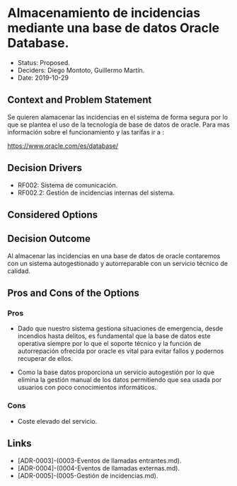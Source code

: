 # Almacenamiento de incidencias mediante una base de datos Oracle Database.

* Status: Proposed.
* Deciders: Diego Montoto, Guillermo Martín.
* Date: 2019-10-29


## Context and Problem Statement

Se quieren alamacenar las incidencias en el sistema de forma segura por lo que se plantea el uso de la tecnología de base de datos de oracle.
Para mas información sobre el funcionamiento y las tarifas ir a : 

https://www.oracle.com/es/database/


## Decision Drivers

* RF002: Sistema de comunicación.
* RF002.2: Gestión de incidencias internas del sistema.


## Considered Options


## Decision Outcome

Al almacenar las incidencias en una base de datos de oracle contaremos con un sistema autogestionado y autorreparable con un servicio técnico de 
calidad.


## Pros and Cons of the Options

### Pros
* Dado que nuestro sistema gestiona situaciones de emergencia, desde incendios hasta delitos, es fundamental que la base de datos este operativa siempre 
  por lo que el soporte técnico y la función de autorrepación ofrecida por oracle es vital para evitar fallos y podernos recuperar de ellos.

* Como la base datos proporciona un servicio autogestión por lo que elimina la gestión manual de los datos permitiendo que sea usada por usuarios con poco 
  conocimientos informáticos. 

### Cons

* Coste elevado del servicio.

## Links 

* [ADR-0003]-(0003-Eventos de llamadas entrantes.md).
* [ADR-0004]-(0004-Eventos de llamadas externas.md).
* [ADR-0005]-(0005-Gestión de incidencias.md).